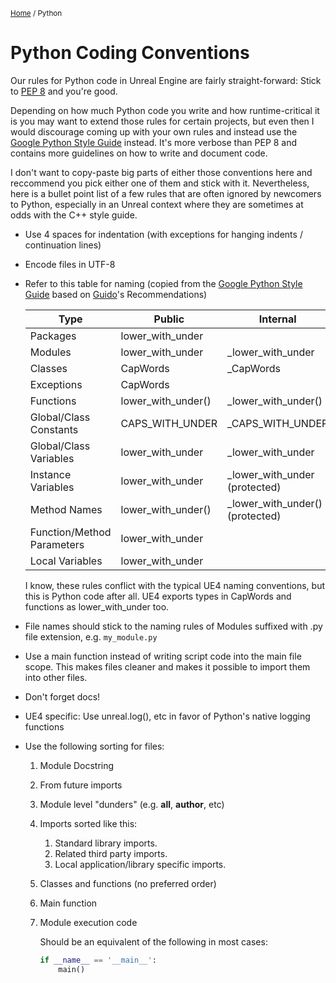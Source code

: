 <sub>[Home](../README.md) / Python </sub>

# Python Coding Conventions

Our rules for Python code in Unreal Engine are fairly straight-forward: Stick to [PEP 8](https://www.python.org/dev/peps/pep-0008) and you're good.

Depending on how much Python code you write and how runtime-critical it is you may want to extend those rules for certain projects, but even then I would discourage coming up with your own rules and instead use the [Google Python Style Guide](https://google.github.io/styleguide/pyguide.html) instead. It's more verbose than PEP 8 and contains more guidelines on how to write and document code. 

I don't want to copy-paste big parts of either those conventions here and reccommend you pick either one of them and stick with it. Nevertheless, here is a bullet point list of a few rules that are often ignored by newcomers to Python, especially in an Unreal context where they are sometimes at odds with the C++ style guide.

- Use 4 spaces for indentation (with exceptions for hanging indents / continuation lines)
- Encode files in UTF-8
- Refer to this table for naming (copied from the [Google Python Style Guide](https://google.github.io/styleguide/pyguide.html#3164-guidelines-derived-from-guidos-recommendations) based on [Guido](https://en.wikipedia.org/wiki/Guido_van_Rossum)'s Recommendations)

    | Type                       | Public             | Internal                        |
    |----------------------------|--------------------|---------------------------------|
    | Packages                   | lower_with_under   |                                 |
    | Modules                    | lower_with_under   | _lower_with_under               |
    | Classes                    | CapWords           | _CapWords                       |
    | Exceptions                 | CapWords           |                                 |
    | Functions                  | lower_with_under() | _lower_with_under()             |
    | Global/Class Constants     | CAPS_WITH_UNDER    | _CAPS_WITH_UNDER                |
    | Global/Class Variables     | lower_with_under   | _lower_with_under               |
    | Instance Variables         | lower_with_under   | _lower_with_under (protected)   |
    | Method Names               | lower_with_under() | _lower_with_under() (protected) |
    | Function/Method Parameters | lower_with_under   |                                 |
    | Local Variables            | lower_with_under   |                                 |
    
    I know, these rules conflict with the typical UE4 naming conventions, but this is Python code after all. UE4 exports types in CapWords and functions as lower_with_under too.
- File names should stick to the naming rules of Modules suffixed with .py file extension, e.g. ``my_module.py``
- Use a main function instead of writing script code into the main file scope. This makes files cleaner and makes it possible to import them into other files.
- Don't forget docs!
- UE4 specific: Use unreal.log(), etc in favor of Python's native logging functions
- Use the following sorting for files:
    1. Module Docstring
    2. From future imports
    3. Module level "dunders" (e.g. __all__, __author__, etc)
    4. Imports sorted like this:
        1. Standard library imports.
        2. Related third party imports.
        3. Local application/library specific imports.
    5. Classes and functions (no preferred order)
    6. Main function
    7. Module execution code
        
        Should be an equivalent of the following in most cases:
        ```python
        if __name__ == '__main__':
            main()
        ```
